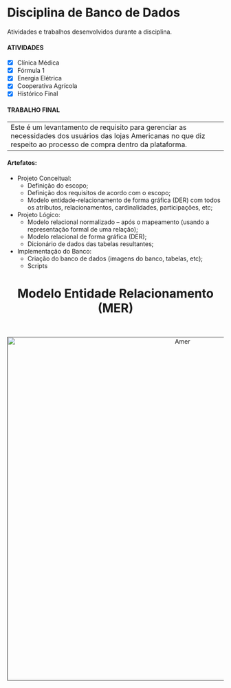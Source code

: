 
# Disciplina de Banco de Dados

Atividades e trabalhos desenvolvidos durante a disciplina.

#### ATIVIDADES
- [x] Clínica Médica
- [x] Fórmula 1
- [x] Energia Elétrica
- [x] Cooperativa Agrícola
- [x] Histórico Final

#### TRABALHO FINAL

<table>
<tr>
<td>
	Este é um levantamento de requisito para gerenciar as necessidades dos usuários das lojas Americanas no que diz respeito ao processo de compra dentro da plataforma.
	</td>
</tr>
</table> 

#### Artefatos:
-  Projeto Conceitual:
	- Definição do escopo;
	- Definição dos requisitos de acordo com o escopo;
	- Modelo entidade-relacionamento de forma gráfica (DER) com todos os atributos, relacionamentos, cardinalidades, participações, etc;
- Projeto Lógico:
	- Modelo relacional normalizado – após o mapeamento
(usando a representação formal de uma relação);
	- Modelo relacional de forma gráfica (DER);
	- Dicionário de dados das tabelas resultantes;
- Implementação do Banco:
	- Criação do banco de dados (imagens do banco, tabelas, etc);
	- Scripts
<h1 align="center"> Modelo Entidade Relacionamento<br> (MER) </h1> <br>
<p align="center">
  <a href="" align="center">
      <img alt="Amer" title="AMer" src="https://github.com/jamillyvb/Banco-de-dados/assets/59182376/29b41ca4-2561-4b28-b019-9a13d6534c6f" width="800">
  </a>
</p>

